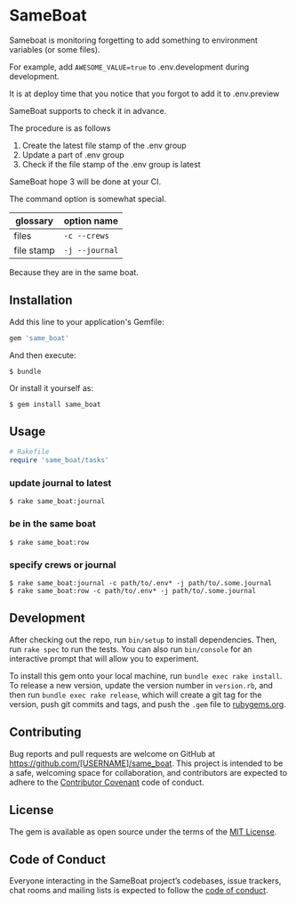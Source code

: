 # SameBoat
Sameboat is monitoring forgetting to add something to environment variables (or some files).

For example, add `AWESOME_VALUE=true` to .env.development during development.

It is at deploy time that you notice that you forgot to add it to .env.preview

SameBoat supports to check it in advance.

The procedure is as follows
1. Create the latest file stamp of the .env group
2. Update a part of .env group
3. Check if the file stamp of the .env group is latest

SameBoat hope 3 will be done at your CI.

The command option is somewhat special.

glossary | option name
--- | ---
files | `-c --crews`
file stamp | `-j --journal`

Because they are in the same boat.

## Installation

Add this line to your application's Gemfile:

```ruby
gem 'same_boat'
```

And then execute:

    $ bundle

Or install it yourself as:

    $ gem install same_boat

## Usage

```ruby
# Rakefile
require 'same_boat/tasks'
```

### update journal to latest
`$ rake same_boat:journal` 

### be in the same boat 
`$ rake same_boat:row`

### specify crews or journal
```
$ rake same_boat:journal -c path/to/.env* -j path/to/.some.journal
$ rake same_boat:row -c path/to/.env* -j path/to/.some.journal

```



## Development

After checking out the repo, run `bin/setup` to install dependencies. Then, run `rake spec` to run the tests. You can also run `bin/console` for an interactive prompt that will allow you to experiment.

To install this gem onto your local machine, run `bundle exec rake install`. To release a new version, update the version number in `version.rb`, and then run `bundle exec rake release`, which will create a git tag for the version, push git commits and tags, and push the `.gem` file to [rubygems.org](https://rubygems.org).

## Contributing

Bug reports and pull requests are welcome on GitHub at https://github.com/[USERNAME]/same_boat. This project is intended to be a safe, welcoming space for collaboration, and contributors are expected to adhere to the [Contributor Covenant](http://contributor-covenant.org) code of conduct.

## License

The gem is available as open source under the terms of the [MIT License](http://opensource.org/licenses/MIT).

## Code of Conduct

Everyone interacting in the SameBoat project’s codebases, issue trackers, chat rooms and mailing lists is expected to follow the [code of conduct](https://github.com/[USERNAME]/same_boat/blob/master/CODE_OF_CONDUCT.md).
